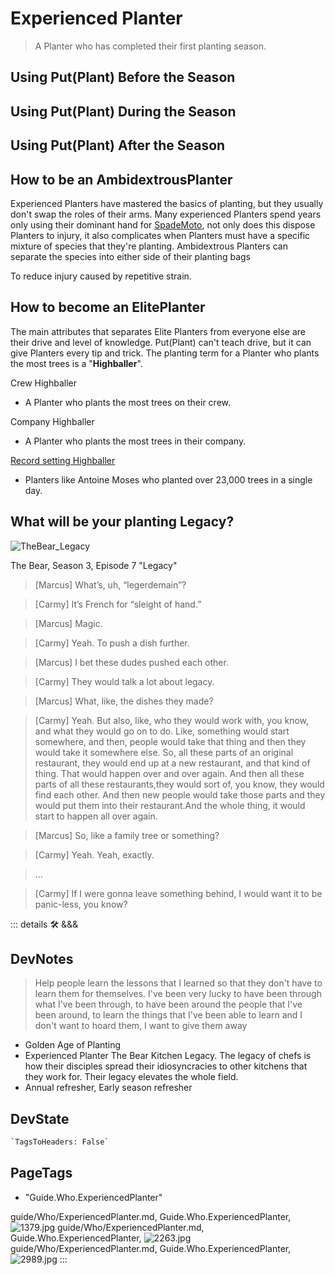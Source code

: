 
# Experienced Planter

> A Planter who has completed their first planting season.

## Using Put(Plant) Before the Season

## Using Put(Plant) During the Season

## Using Put(Plant) After the Season

## How to be an AmbidextrousPlanter

Experienced Planters have mastered the basics of planting, but they usually don't swap the roles of their arms. Many experienced Planters spend years only using their dominant hand for [SpadeMoto](/reference/Moto/SpadeMoto/Overview), not only does this dispose Planters to injury, it also complicates when Planters must have a specific mixture of species that they're planting. Ambidextrous Planters can separate the species into either side of their planting bags

To reduce injury caused by repetitive strain.

## How to become an ElitePlanter

The main attributes that separates Elite Planters from everyone else are their drive and level of knowledge. Put(Plant) can't teach drive, but it can give Planters every tip and trick. The planting term for a Planter who plants the most trees is a "**Highballer**".

Crew Highballer

- A Planter who plants the most trees on their crew.

Company Highballer

- A Planter who plants the most trees in their company.

[Record setting Highballer](https://globalnews.ca/news/9071471/quebecer-guinness-world-record-tree-planting/)

- Planters like Antoine Moses who planted over 23,000 trees in a single day.

## What will be your planting Legacy?

![TheBear_Legacy](/guide/TheBear_Legacy.png)

The Bear, Season 3, Episode 7 "Legacy"

> [Marcus] What’s, uh, “legerdemain”?

> [Carmy] It’s French for “sleight of hand.”

> [Marcus] Magic.

> [Carmy] Yeah. To push a dish further.

> [Marcus] I bet these dudes pushed each other.

> [Carmy] They would talk a lot about legacy.

> [Marcus] What, like, the dishes they made?

> [Carmy] Yeah. But also, like, who they would work with, you know, and what they would go on to do.
 Like, something would start somewhere, and then, people would take that thing and then they would take it somewhere else. So, all these parts of an original restaurant, they would end up at a new restaurant, and that kind of thing. That would happen over and over again. And then all these parts of all these restaurants,they would sort of, you know, they would find each other. And then new people would take those parts and they would put them into their restaurant.And the whole thing, it would start to happen all over again.

> [Marcus] So, like a family tree or something?

> [Carmy] Yeah. Yeah, exactly.

> ...

> [Carmy] If I were gonna leave something behind, I would want it to be panic-less, you know?

::: details 🛠 <dev>&&&</dev>

## DevNotes

> Help people learn the lessons that I learned so that they don't have to learn them for themselves. I've been very lucky to have been through what I've been through, to have been around the people that I've been around, to learn the things that I've been able to learn and I don't want to hoard them, I want to give them away

- Golden Age of Planting
- Experienced Planter The Bear Kitchen Legacy. The legacy of chefs is how their disciples spread their idiosyncracies to other kitchens that they work for. Their legacy elevates the whole field.
- Annual refresher, Early season refresher

## DevState

```py
`TagsToHeaders: False`
```

<h2>PageTags</h2>

- "Guide.Who.ExperiencedPlanter"

guide/Who/ExperiencedPlanter.md, <dev>Guide.Who.ExperiencedPlanter</dev>, ![1379.jpg](/PaperPhoto/1379.jpg)
guide/Who/ExperiencedPlanter.md, <dev>Guide.Who.ExperiencedPlanter</dev>, ![2263.jpg](/PaperPhoto/2263.jpg)
guide/Who/ExperiencedPlanter.md, <dev>Guide.Who.ExperiencedPlanter</dev>, ![2989.jpg](/PaperPhoto/2989.jpg)
:::
